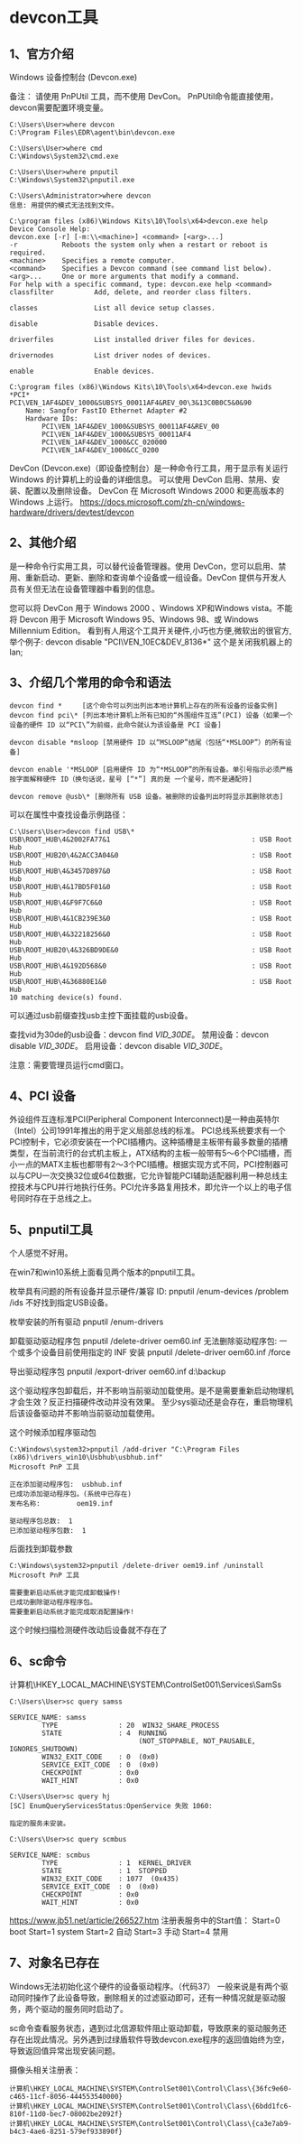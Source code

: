 # devcon工具

## 1、官方介绍
Windows 设备控制台 (Devcon.exe)

备注：
请使用 PnPUtil 工具，而不使用 DevCon。
PnPUtil命令能直接使用，devcon需要配置环境变量。
```
C:\Users\User>where devcon
C:\Program Files\EDR\agent\bin\devcon.exe

C:\Users\User>where cmd
C:\Windows\System32\cmd.exe

C:\Users\User>where pnputil
C:\Windows\System32\pnputil.exe

C:\Users\Administrator>where devcon
信息: 用提供的模式无法找到文件。

C:\program files (x86)\Windows Kits\10\Tools\x64>devcon.exe help
Device Console Help:
devcon.exe [-r] [-m:\\<machine>] <command> [<arg>...]
-r           Reboots the system only when a restart or reboot is required.
<machine>    Specifies a remote computer.
<command>    Specifies a Devcon command (see command list below).
<arg>...     One or more arguments that modify a command.
For help with a specific command, type: devcon.exe help <command>
classfilter          Add, delete, and reorder class filters.

classes              List all device setup classes.

disable              Disable devices.

driverfiles          List installed driver files for devices.

drivernodes          List driver nodes of devices.

enable               Enable devices.

C:\program files (x86)\Windows Kits\10\Tools\x64>devcon.exe hwids *PCI*
PCI\VEN_1AF4&DEV_1000&SUBSYS_00011AF4&REV_00\3&13C0B0C5&0&90
    Name: Sangfor FastIO Ethernet Adapter #2
    Hardware IDs:
        PCI\VEN_1AF4&DEV_1000&SUBSYS_00011AF4&REV_00
        PCI\VEN_1AF4&DEV_1000&SUBSYS_00011AF4
        PCI\VEN_1AF4&DEV_1000&CC_020000
        PCI\VEN_1AF4&DEV_1000&CC_0200
```

DevCon (Devcon.exe)（即设备控制台）是一种命令行工具，用于显示有关运行 Windows 的计算机上的设备的详细信息。 可以使用 DevCon 启用、禁用、安装、配置以及删除设备。
DevCon 在 Microsoft Windows 2000 和更高版本的 Windows 上运行。
https://docs.microsoft.com/zh-cn/windows-hardware/drivers/devtest/devcon

## 2、其他介绍
是一种命令行实用工具，可以替代设备管理器。使用 DevCon，您可以启用、禁用、重新启动、更新、删除和查询单个设备或一组设备。DevCon 提供与开发人员有关但无法在设备管理器中看到的信息。

您可以将 DevCon 用于 Windows 2000 、Windows XP和Windows vista。不能将 Devcon 用于 Microsoft Windows 95、Windows 98、或 Windows Millennium Edition。
看到有人用这个工具开关硬件,小巧也方便,微软出的很官方,举个例子: devcon disable "PCI\VEN_10EC&DEV_8136*" 这个是关闭我机器上的lan;

## 3、介绍几个常用的命令和语法
```
devcon find *     [这个命令可以列出列出本地计算机上存在的所有设备的设备实例]
devcon find pci\* [列出本地计算机上所有已知的“外围组件互连”(PCI) 设备（如果一个设备的硬件 ID 以“PCI\”为前缀，此命令就认为该设备是 PCI 设备]

devcon disable *msloop [禁用硬件 ID 以“MSLOOP”结尾（包括“*MSLOOP”）的所有设备]

devcon enable '*MSLOOP [启用硬件 ID 为“*MSLOOP”的所有设备。单引号指示必须严格按字面解释硬件 ID（换句话说，星号 [“*”] 真的是 一个星号，而不是通配符]

devcon remove @usb\* [删除所有 USB 设备。被删除的设备列出时将显示其删除状态]
```

可以在属性中查找设备示例路径：
```
C:\Users\User>devcon find USB\*
USB\ROOT_HUB\4&2002FA77&1                                   : USB Root Hub
USB\ROOT_HUB20\4&2ACC3A04&0                                 : USB Root Hub
USB\ROOT_HUB\4&3457D897&0                                   : USB Root Hub
USB\ROOT_HUB\4&17BD5F01&0                                   : USB Root Hub
USB\ROOT_HUB\4&F9F7C6&0                                     : USB Root Hub
USB\ROOT_HUB\4&1CB239E3&0                                   : USB Root Hub
USB\ROOT_HUB\4&32218256&0                                   : USB Root Hub
USB\ROOT_HUB20\4&326BD9DE&0                                 : USB Root Hub
USB\ROOT_HUB\4&192D568&0                                    : USB Root Hub
USB\ROOT_HUB\4&36880E1&0                                    : USB Root Hub
10 matching device(s) found.
```
可以通过usb前缀查找usb主控下面挂载的usb设备。

查找vid为30de的usb设备：devcon find *VID_30DE*。
禁用设备：devcon disable *VID_30DE*。
启用设备：devcon disable *VID_30DE*。

注意：需要管理员运行cmd窗口。

## 4、PCI 设备
外设组件互连标准PCI(Peripheral Component Interconnect)是一种由英特尔（Intel）公司1991年推出的用于定义局部总线的标准。
PCI总线系统要求有一个PCI控制卡，它必须安装在一个PCI插槽内。这种插槽是主板带有最多数量的插槽类型，在当前流行的台式机主板上，ATX结构的主板一般带有5～6个PCI插槽，而小一点的MATX主板也都带有2～3个PCI插槽。根据实现方式不同，PCI控制器可以与CPU一次交换32位或64位数据，它允许智能PCI辅助适配器利用一种总线主控技术与CPU并行地执行任务。PCI允许多路复用技术，即允许一个以上的电子信号同时存在于总线之上。

## 5、pnputil工具
个人感觉不好用。

在win7和win10系统上面看见两个版本的pnputil工具。

枚举具有问题的所有设备并显示硬件/兼容 ID:
pnputil /enum-devices /problem /ids
不好找到指定USB设备。

枚举安装的所有驱动
pnputil /enum-drivers

卸载驱动驱动程序包
pnputil /delete-driver oem60.inf
无法删除驱动程序包: 一个或多个设备目前使用指定的 INF 安装
pnputil /delete-driver oem60.inf /force

导出驱动程序包
pnputil /export-driver oem60.inf d:\backup

这个驱动程序包卸载后，并不影响当前驱动加载使用。是不是需要重新启动物理机才会生效？反正扫描硬件改动并没有效果。
至少sys驱动还是会存在，重启物理机后该设备驱动并不影响当前驱动加载使用。

这个时候添加程序驱动包
```
C:\Windows\system32>pnputil /add-driver "C:\Program Files (x86)\drivers_win10\Usbhub\usbhub.inf"
Microsoft PnP 工具

正在添加驱动程序包:  usbhub.inf
已成功添加驱动程序包。(系统中已存在)
发布名称:         oem19.inf

驱动程序包总数:  1
已添加驱动程序包数:  1
```

后面找到卸载参数
```
C:\Windows\system32>pnputil /delete-driver oem19.inf /uninstall
Microsoft PnP 工具

需要重新启动系统才能完成卸载操作!
已成功删除驱动程序程序包。
需要重新启动系统才能完成取消配置操作!
```
这个时候扫描检测硬件改动后设备就不存在了

## 6、sc命令
计算机\HKEY_LOCAL_MACHINE\SYSTEM\ControlSet001\Services\SamSs
```
C:\Users\User>sc query samss

SERVICE_NAME: samss
        TYPE               : 20  WIN32_SHARE_PROCESS
        STATE              : 4  RUNNING
                                (NOT_STOPPABLE, NOT_PAUSABLE, IGNORES_SHUTDOWN)
        WIN32_EXIT_CODE    : 0  (0x0)
        SERVICE_EXIT_CODE  : 0  (0x0)
        CHECKPOINT         : 0x0
        WAIT_HINT          : 0x0

C:\Users\User>sc query hj
[SC] EnumQueryServicesStatus:OpenService 失败 1060:

指定的服务未安装。

C:\Users\User>sc query scmbus

SERVICE_NAME: scmbus
        TYPE               : 1  KERNEL_DRIVER
        STATE              : 1  STOPPED
        WIN32_EXIT_CODE    : 1077  (0x435)
        SERVICE_EXIT_CODE  : 0  (0x0)
        CHECKPOINT         : 0x0
        WAIT_HINT          : 0x0
```

https://www.jb51.net/article/266527.htm
注册表服务中的Start值：
Start=0 boot
Start=1 system
Start=2 自动
Start=3 手动
Start=4 禁用

## 7、对象名已存在
Windows无法初始化这个硬件的设备驱动程序。（代码37）
一般来说是有两个驱动同时操作了此设备导致，删除相关的过滤驱动即可，还有一种情况就是驱动服务，两个驱动的服务同时启动了。

sc命令查看服务状态，遇到过北信源软件阻止驱动卸载，导致原来的驱动服务还存在出现此情况。另外遇到过绿盾软件导致devcon.exe程序的返回值始终为空，导致返回值异常出现安装问题。

摄像头相关注册表：
```
计算机\HKEY_LOCAL_MACHINE\SYSTEM\ControlSet001\Control\Class\{36fc9e60-c465-11cf-8056-444553540000}
计算机\HKEY_LOCAL_MACHINE\SYSTEM\ControlSet001\Control\Class\{6bdd1fc6-810f-11d0-bec7-08002be2092f}
计算机\HKEY_LOCAL_MACHINE\SYSTEM\ControlSet001\Control\Class\{ca3e7ab9-b4c3-4ae6-8251-579ef933890f}
```


